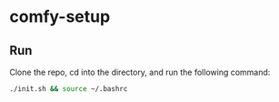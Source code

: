 # comfy-setup

## Run

Clone the repo, cd into the directory, and run the following command:

```bash
./init.sh && source ~/.bashrc
```
